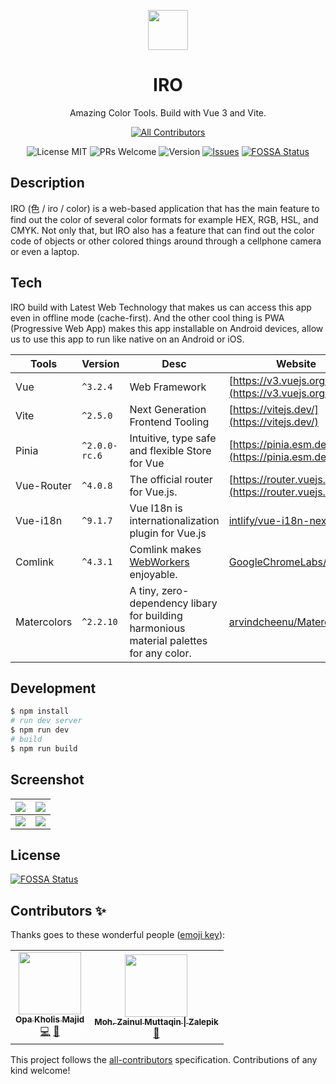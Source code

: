 <p align="center" style="text-align:center;">
    <img src="https://cloudflare-ipfs.com/ipfs/bafkreickrcwscztls6wpphego3xzynqrlaay4x6ngdgoh7uozmab5ck4ti" width="64px" />
</p>
<h1 align="center">IRO</h1>
<p align="center">Amazing Color Tools. Build with Vue 3 and Vite.</p>

<div align="center">

<!-- ALL-CONTRIBUTORS-BADGE:START - Do not remove or modify this section -->
[![All Contributors](https://img.shields.io/badge/all_contributors-2-orange.svg?style=flat-square)](#contributors-)
<!-- ALL-CONTRIBUTORS-BADGE:END -->
![License MIT](https://img.shields.io/github/license/nyancodeid/iro)
![PRs Welcome](https://img.shields.io/badge/PRs-welcome-brightgreen)
![Version](https://img.shields.io/badge/version-v2.3.0-brightgreen)
[![Issues](https://img.shields.io/github/issues/nyancodeid/iro)](https://github.com/nyancodeid/iro/issues)
[![FOSSA Status](https://app.fossa.com/api/projects/git%2Bgithub.com%2Fnyancodeid%2Firo.svg?type=shield)](https://app.fossa.com/projects/git%2Bgithub.com%2Fnyancodeid%2Firo?ref=badge_shield)

</div>

## Description
IRO (色 / iro / color) is a web-based application that has the main feature to find out the color of several color formats for example HEX, RGB, HSL, and CMYK. Not only that, but IRO also has a feature that can find out the color code of objects or other colored things around through a cellphone camera or even a laptop.

## Tech
IRO build with Latest Web Technology that makes us can access this app even in offline mode (cache-first). And the other cool thing is PWA (Progressive Web App) makes this app installable on Android devices, allow us to use this app to run like native on an Android or iOS.

| Tools       | Version       | Desc                                                                                                    | Website                                                                 |
| ----------- | ------------- | ------------------------------------------------------------------------------------------------------- | ----------------------------------------------------------------------- |
| Vue         | `^3.2.4`      | Web Framework                                                                                           | [https://v3.vuejs.org/](https://v3.vuejs.org/)                          |
| Vite        | `^2.5.0`      | Next Generation Frontend Tooling                                                                        | [https://vitejs.dev/](https://vitejs.dev/)                              |
| Pinia       | `^2.0.0-rc.6` | Intuitive, type safe and flexible Store for Vue                                                         | [https://pinia.esm.dev/](https://pinia.esm.dev/)                        |
| Vue-Router  | `^4.0.8`      | The official router for Vue.js.                                                                         | [https://router.vuejs.org/](https://router.vuejs.org/)                  |
| Vue-i18n    | `^9.1.7`      | Vue I18n is internationalization plugin for Vue.js                                                      | [intlify/vue-i18n-next](https://github.com/intlify/vue-i18n-next)       |
| Comlink     | `^4.3.1`      | Comlink makes [WebWorkers](https://developer.mozilla.org/en-US/docs/Web/API/Web_Workers_API) enjoyable. | [GoogleChromeLabs/comlink](https://github.com/GoogleChromeLabs/comlink) |
| Matercolors | `^2.2.10`     | A tiny, zero-dependency libary for building harmonious material palettes for any color.                 | [arvindcheenu/Matercolors](https://github.com/arvindcheenu/Matercolors) |

## Development
```bash
$ npm install
# run dev server
$ npm run dev
# build 
$ npm run build
```

## Screenshot

| ![](https://cloudflare-ipfs.com/ipfs/bafkreid4p4m7zxluma6rpmbvs6xz6rmctpwheerixv2sk4rizemom4qnqm) | ![](https://cloudflare-ipfs.com/ipfs/bafkreianvmtuhaphesdrzky3k5jg57zlmkpt2zyjd2e3paaarrnmdi75xe) |
| ------------------------------------------------------------------------------------------------- | ------------------------------------------------------------------------------------------------- |
| ![](https://cloudflare-ipfs.com/ipfs/bafkreigsn6tiwem4imszuyvvwptkrcs3hjhncac4mmitw6fwqlqogq3jmy) | ![](https://cloudflare-ipfs.com/ipfs/bafkreiaqp7odxxd6b4btgje3r7gyopb7uollgxz3myvbl4tcpbhkptrw4e) |


## License
[![FOSSA Status](https://app.fossa.com/api/projects/git%2Bgithub.com%2Fnyancodeid%2Firo.svg?type=large)](https://app.fossa.com/projects/git%2Bgithub.com%2Fnyancodeid%2Firo?ref=badge_large)
## Contributors ✨

Thanks goes to these wonderful people ([emoji key](https://allcontributors.org/docs/en/emoji-key)):

<!-- ALL-CONTRIBUTORS-LIST:START - Do not remove or modify this section -->
<!-- prettier-ignore-start -->
<!-- markdownlint-disable -->
<table>
  <tr>
    <td align="center"><a href="https://opakholis.dev/"><img src="https://avatars.githubusercontent.com/u/49778014?v=4?s=100" width="100px;" alt=""/><br /><sub><b>Opa Kholis Majid</b></sub></a><br /><a href="https://github.com/nyancodeid/iro/commits?author=opxop" title="Code">💻</a> <a href="#design-opxop" title="Design">🎨</a></td>
    <td align="center"><a href="http://zalepik.xyz"><img src="https://avatars.githubusercontent.com/u/51511976?v=4?s=100" width="100px;" alt=""/><br /><sub><b>Moh. Zainul Muttaqin &#124; Zalepik</b></sub></a><br /><a href="#design-mzainulmuttaqin" title="Design">🎨</a></td>
  </tr>
</table>

<!-- markdownlint-restore -->
<!-- prettier-ignore-end -->

<!-- ALL-CONTRIBUTORS-LIST:END -->

This project follows the [all-contributors](https://github.com/all-contributors/all-contributors) specification. Contributions of any kind welcome!